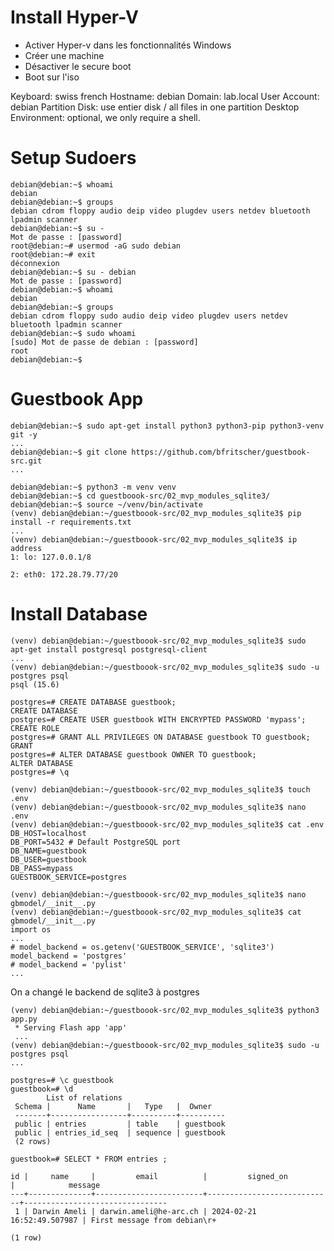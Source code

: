 # Install Hyper-V 

- Activer Hyper-v dans les fonctionnalités Windows
- Créer une machine
- Désactiver le secure boot
- Boot sur l'iso

Keyboard:             swiss french
Hostname:             debian
Domain:               lab.local
User Account:         debian
Partition Disk:       use entier disk / all files in one partition
Desktop Environment:  optional, we only require a shell.

# Setup Sudoers

```console
debian@debian:~$ whoami
debian
debian@debian:~$ groups
debian cdrom floppy audio deip video plugdev users netdev bluetooth lpadmin scanner
debian@debian:~$ su -
Mot de passe : [password]
root@debian:~# usermod -aG sudo debian
root@debian:~# exit
déconnexion
debian@debian:~$ su - debian
Mot de passe : [password]
debian@debian:~$ whoami
debian
debian@debian:~$ groups
debian cdrom floppy sudo audio deip video plugdev users netdev bluetooth lpadmin scanner
debian@debian:~$ sudo whoami
[sudo] Mot de passe de debian : [password]
root
debian@debian:~$
```

# Guestbook App

```console
debian@debian:~$ sudo apt-get install python3 python3-pip python3-venv git -y
...
debian@debian:~$ git clone https://github.com/bfritscher/guestbook-src.git
...

debian@debian:~$ python3 -m venv venv
debian@debian:~$ cd guestboook-src/02_mvp_modules_sqlite3/
debian@debian:~$ source ~/venv/bin/activate
(venv) debian@debian:~/guestboook-src/02_mvp_modules_sqlite3$ pip install -r requirements.txt
... 
(venv) debian@debian:~/guestboook-src/02_mvp_modules_sqlite3$ ip address
1: lo: 127.0.0.1/8

2: eth0: 172.28.79.77/20
```

# Install Database

```console
(venv) debian@debian:~/guestboook-src/02_mvp_modules_sqlite3$ sudo apt-get install postgresql postgresql-client
...
(venv) debian@debian:~/guestboook-src/02_mvp_modules_sqlite3$ sudo -u postgres psql
psql (15.6)

postgres=# CREATE DATABASE guestbook;
CREATE DATABASE
postgres=# CREATE USER guestbook WITH ENCRYPTED PASSWORD 'mypass';
CREATE ROLE
postgres=# GRANT ALL PRIVILEGES ON DATABASE guestbook TO guestbook;
GRANT
postgres=# ALTER DATABASE guestbook OWNER TO guestbook;
ALTER DATABASE
postgres=# \q

(venv) debian@debian:~/guestboook-src/02_mvp_modules_sqlite3$ touch .env
(venv) debian@debian:~/guestboook-src/02_mvp_modules_sqlite3$ nano .env
(venv) debian@debian:~/guestboook-src/02_mvp_modules_sqlite3$ cat .env
DB_HOST=localhost
DB_PORT=5432 # Default PostgreSQL port
DB_NAME=guestbook
DB_USER=guestbook
DB_PASS=mypass
GUESTBOOK_SERVICE=postgres

(venv) debian@debian:~/guestboook-src/02_mvp_modules_sqlite3$ nano gbmodel/__init__.py
(venv) debian@debian:~/guestboook-src/02_mvp_modules_sqlite3$ cat gbmodel/__init__.py
import os
...
# model_backend = os.getenv('GUESTBOOK_SERVICE', 'sqlite3')
model_backend = 'postgres'
# model_backend = 'pylist'
...
```

On a changé le backend de sqlite3 à postgres

```console
(venv) debian@debian:~/guestboook-src/02_mvp_modules_sqlite3$ python3 app.py
 * Serving Flash app 'app'
 ...
(venv) debian@debian:~/guestboook-src/02_mvp_modules_sqlite3$ sudo -u postgres psql
...

postgres=# \c guestbook
guestbook=# \d
        List of relations
 Schema |      Name       |   Type   |  Owner   
 -------+-----------------+----------+----------
 public | entries         | table    | guestbook
 public | entries_id_seq  | sequence | guestbook
 (2 rows)

guestbook=# SELECT * FROM entries ;

id |     name     |         email          |         signed_on          |            message 
---+--------------+------------------------+----------------------------+--------------------------------   
 1 | Darwin Ameli | darwin.ameli@he-arc.ch | 2024-02-21 16:52:49.507987 | First message from debian\r+

(1 row)
```
